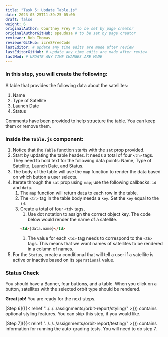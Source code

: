 ```yaml
---
title: "Task 5: Update Table.js"
date: 2023-05-25T11:39:25-05:00
draft: false
weight: 6
originalAuthor: Courtney Frey # to be set by page creator
originalAuthorGitHub: speudusa # to be set by page creator
reviewer: Rob Thomas
reviewerGitHub: icre8FreeCode
lastEditor: # update any time edits are made after review
lastEditorGitHub: # update any time edits are made after review
lastMod: # UPDATE ANY TIME CHANGES ARE MADE
---
```


### In this step, you will create the following:
A table that provides the following data about the satellites: 
   1. Name
   1. Type of Satellite
   1. Launch Date
   1. Status

Comments have been provided to help structure the table.  You can keep them or remove them.

### Inside the `Table.js` component:

1. Notice that the `Table` function starts with the `sat` prop provided.
1. Start by updating the table header.  It needs a total of four `<th>` tags.  They need to hold text for the following data points: Name, Type of Satellite, Launch Date, and Status.
1. The body of the table will use the `map` function to render the data based on which button a user selects.
1. Iterate through the `sat` prop using `map`; use the following callbacks: `id` and `data`.
   1. The `map` function will return data to each row in the table.  
   1. The `<tr>` tag in the table body needs a `key`.  Set the `key` equal to the `id`.
   1. Create a total of four `<td>` tags.
      1. Use dot notation to assign the correct object key.  The code below would render the name of a satellite.
      ```html
      <td>{data.name}</td>
      ```
      1. The value for each `<td>` tag needs to correspond to the `<th>` tags.  This means that we want names of satellites to be rendered in a column of names.
1. For the `Status`, create a conditional that will tell a user if a satellite is active or inactive based on its `operational` value.

### Status Check

You should have a Banner, four buttons, and a table.  When you click on a button, satellites with the selected orbit type should be rendered.

**Great job!**  You are ready for the next steps.


[Step 6]({{< relref "../../../assignments/orbit-report/styling/" >}}) contains optional styling features.  You can skip this step, if you would like. 


[Step 7]({{< relref "../../../assignments/orbit-report/testing/" >}}) contains information for running the auto-grading tests.  You will need to do step 7. 